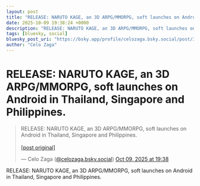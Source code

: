 ```yaml
---
layout: post
title: "RELEASE: NARUTO KAGE, an 3D ARPG/MMORPG, soft launches on Android in Thailand, Singapore and Philippines."
date: 2025-10-09 19:38:24 +0000
description: "RELEASE: NARUTO KAGE, an 3D ARPG/MMORPG, soft launches on Android in Thailand, Singapore and Philippines."
tags: [bluesky, social]
bluesky_post_uri: "https://bsky.app/profile/celozaga.bsky.social/post/3m2rvricdec2o"
author: "Celo Zaga"
---
```


<h1 class="bluesky-post-title">RELEASE: NARUTO KAGE, an 3D ARPG/MMORPG, soft launches on Android in Thailand, Singapore and Philippines.</h1>


<blockquote class="bluesky-embed" data-bluesky-uri="at://did:plc:lmh6rennptq77inaztnovw4b/app.bsky.feed.post/3m2rvricdec2o" data-bluesky-embed-color-mode="system">
<p lang="">RELEASE: NARUTO KAGE, an 3D ARPG/MMORPG, soft launches on Android in Thailand, Singapore and Philippines.<br><br><a href="https://bsky.app/profile/celozaga.bsky.social/post/3m2rvricdec2o">[post original]</a></p>
&mdash; Celo Zaga (<a href="https://bsky.app/profile/did:plc:lmh6rennptq77inaztnovw4b">@celozaga.bsky.social</a>) <a href="https://bsky.app/profile/celozaga.bsky.social/post/3m2rvricdec2o">Oct 09, 2025 at 19:38</a>
</blockquote>
<script async src="https://embed.bsky.app/static/embed.js" charset="utf-8"></script>


<p class="bluesky-post-description">RELEASE: NARUTO KAGE, an 3D ARPG/MMORPG, soft launches on Android in Thailand, Singapore and Philippines.</p>

